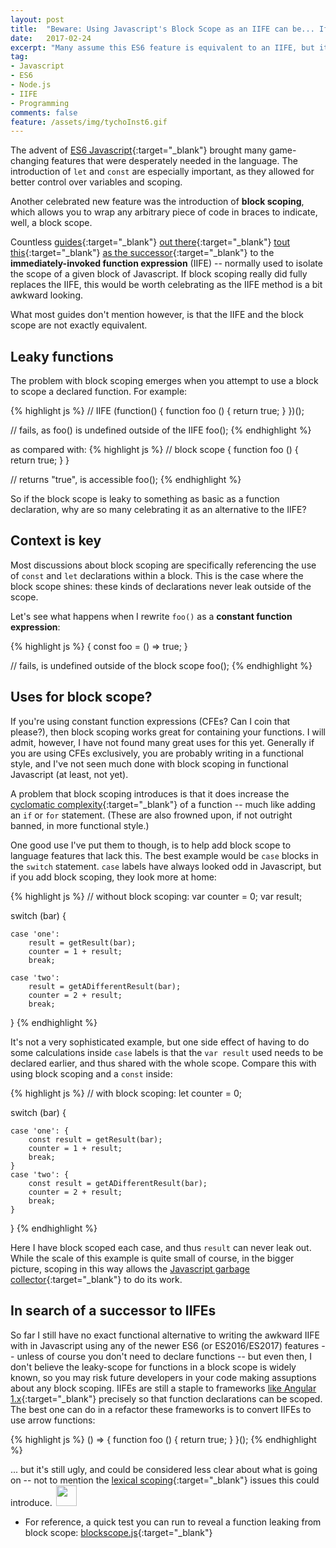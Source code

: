 ```yaml
---
layout: post
title:  "Beware: Using Javascript's Block Scope as an IIFE can be... Iffy"
date:   2017-02-24
excerpt: "Many assume this ES6 feature is equivalent to an IIFE, but it can be quite leaky if you're not careful"
tag:
- Javascript
- ES6
- Node.js
- IIFE
- Programming
comments: false
feature: /assets/img/tychoInst6.gif
---
```


The advent of [ES6 Javascript](http://es6-features.org/){:target="_blank"} brought many game-changing features that were desperately needed in the language. The introduction of `let` and `const` are especially important, as they allowed for better control over variables and scoping.

Another celebrated new feature was the introduction of **block scoping**, which allows you to wrap any arbitrary piece of code in braces to indicate, well, a block scope.

Countless [guides](https://jack.ofspades.com/es6-iife-with-fat-arrow-functions/){:target="_blank"} [out there](http://wesbos.com/es6-block-scope-iife/){:target="_blank"} [tout this](https://medium.freecodecamp.com/5-javascript-bad-parts-that-are-fixed-in-es6-c7c45d44fd81#.pvazi981g){:target="_blank"} [as the successor](http://www.benmvp.com/learning-es6-block-level-scoping-let-const/){:target="_blank"} to the **immediately-invoked function expression** (IIFE) -- normally used to isolate the scope of a given block of Javascript. If block scoping really did fully replaces the IIFE, this would be worth celebrating as the IIFE method is a bit awkward looking.

What most guides don't mention however, is that the IIFE and the block scope are not exactly equivalent.

## Leaky functions

The problem with block scoping emerges when you attempt to use a block to scope a declared function. For example:

{% highlight js %}
// IIFE
(function() {
    function foo () {
        return true;
    }
})();

// fails, as foo() is undefined outside of the IIFE
foo();
{% endhighlight %}

as compared with:
{% highlight js %}
// block scope
{
    function foo () {
        return true;
    }
}

// returns "true", is accessible
foo();
{% endhighlight %}

So if the block scope is leaky to something as basic as a function declaration, why are so many celebrating it as an alternative to the IIFE?

## Context is key

Most discussions about block scoping are specifically referencing the use of `const` and `let` declarations within a block. This is the case where the block scope shines: these kinds of declarations never leak outside of the scope.

Let's see what happens when I rewrite `foo()` as a **constant function expression**:

{% highlight js %}
{
    const foo = () => true;
}

// fails, is undefined outside of the block scope
foo();
{% endhighlight %}

## Uses for block scope?

If you're using constant function expressions (CFEs? Can I coin that please?), then block scoping works great for containing your functions. I will admit, however, I have not found many great uses for this yet. Generally if you are using CFEs exclusively, you are probably writing in a functional style, and I've not seen much done with block scoping in functional Javascript (at least, not yet).

A problem that block scoping introduces is that it does increase the [cyclomatic complexity](https://en.wikipedia.org/wiki/Cyclomatic_complexity){:target="_blank"} of a function -- much like adding an `if` or `for` statement. (These are also frowned upon, if not outright banned, in more functional style.)

One good use I've put them to though, is to help add block scope to language features that lack this. The best example would be `case` blocks in the `switch` statement. `case` labels have always looked odd in Javascript, but if you add block scoping, they look more at home:

{% highlight js %}
// without block scoping:
var counter = 0;
var result;

switch (bar) {
    
    case 'one':
        result = getResult(bar);
        counter = 1 + result;
        break;

    case 'two':
        result = getADifferentResult(bar);
        counter = 2 + result;
        break;
}
{% endhighlight %}

It's not a very sophisticated example, but one side effect of having to do some calculations inside `case` labels is that the `var result` used needs to be declared earlier, and thus shared with the whole scope. Compare this with using block scoping and a `const` inside:

{% highlight js %}
// with block scoping:
let counter = 0;

switch (bar) {
    
    case 'one': {
        const result = getResult(bar);
        counter = 1 + result;
        break;
    }
    case 'two': {
        const result = getADifferentResult(bar);
        counter = 2 + result;
        break;
    }
}
{% endhighlight %}

Here I have block scoped each case, and thus `result` can never leak out. While the scale of this example is quite small of course, in the bigger picture, scoping in this way allows the [Javascript garbage collector](https://auth0.com/blog/four-types-of-leaks-in-your-javascript-code-and-how-to-get-rid-of-them/){:target="_blank"} to do its work.

## In search of a successor to IIFEs

So far I still have no exact functional alternative to writing the awkward IIFE with in Javascript using any of the newer ES6 (or ES2016/ES2017) features -- unless of course you don't need to declare functions -- but even then, I don't believe the leaky-scope for functions in a block scope is widely known, so you may risk future developers in your code making assuptions about any block scoping. IIFEs are still a staple to frameworks [like Angular 1.x](https://toddmotto.com/minimal-angular-module-syntax-approach-using-an-iife/#introducing-an-iife){:target="_blank"} precisely so that function declarations can be scoped. The best one can do in a refactor these frameworks is to convert IIFEs to use arrow functions:

{% highlight js %}
() => {
    function foo () {
        return true;
    }
}();
{% endhighlight %}

... but it's still ugly, and could be considered less clear about what is going on -- not to mention the [lexical scoping](https://toddmotto.com/es6-arrow-functions-syntaxes-and-lexical-scoping/){:target="_blank"} issues this could introduce.<img src="http://robporter.ca/assets/img/feather-7.svg" style="width:33px;height:33px;display:inline;padding-left:6px" />

* For reference, a quick test you can run to reveal a function leaking from block scope: [blockscope.js](https://gist.github.com/rgeraldporter/3f94db1d0b5515789c9675cb659b7cc3){:target="_blank"}